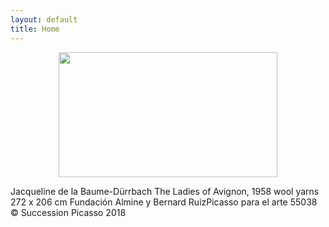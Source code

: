 ```yaml
---
layout: default
title: Home
---
```


<p align="center">
  <img src="https://user-images.githubusercontent.com/41255076/152648943-fe1f594c-dd55-4d3d-a392-2c8114944631.jpg" width="350" height="200">
</p>
Jacqueline de la Baume-Dürrbach The Ladies of Avignon, 1958 wool yarns 272 x 206 cm Fundación Almine y Bernard RuizPicasso para el arte 55038 © Succession Picasso 2018

